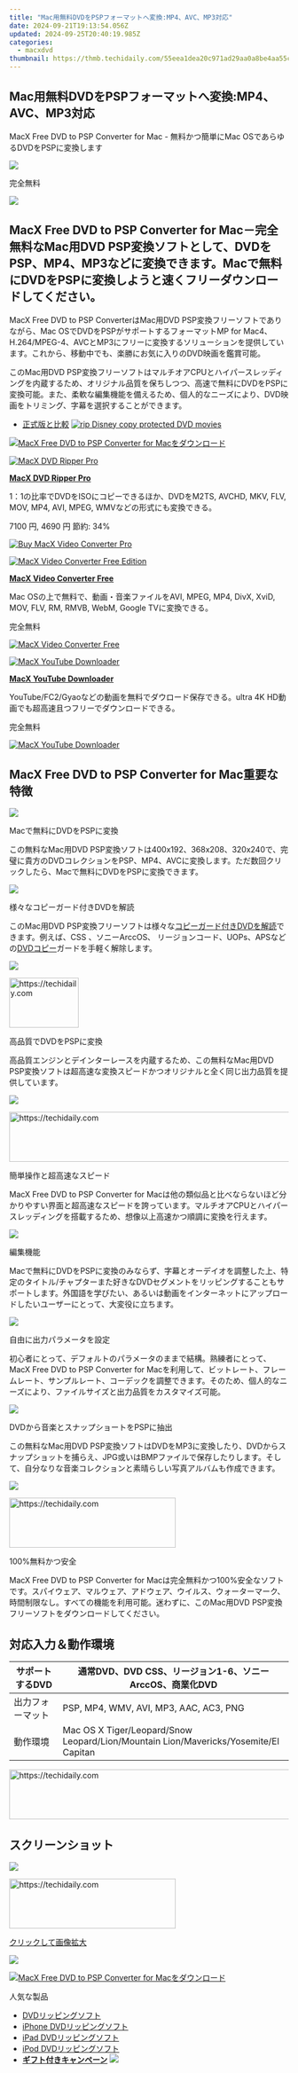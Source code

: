 ```yaml
---
title: "Mac用無料DVDをPSPフォーマットへ変換:MP4、AVC、MP3対応"
date: 2024-09-21T19:13:54.056Z
updated: 2024-09-25T20:40:19.985Z
categories:
  - macxdvd
thumbnail: https://thmb.techidaily.com/55eea1dea20c971ad29aa0a8be4aa55c4b1ce451943a850955e0879da3d83a3f.jpg
---
```


## Mac用無料DVDをPSPフォーマットへ変換:MP4、AVC、MP3対応

MacX Free DVD to PSP Converter for Mac  \- 無料かつ簡単にMac OSであらゆるDVDをPSPに変換します 

![](https://www.macxdvd.com/dvd-to-psp-converter-for-mac-free/../face/dvd-psp-pic.jpg) 

完全無料

![](https://www.macxdvd.com/dvd-to-psp-converter-for-mac-free/../image-jp/flag.png) 

## MacX Free DVD to PSP Converter for Mac－完全無料なMac用DVD PSP変換ソフトとして、DVDをPSP、MP4、MP3などに変換できます。Macで無料にDVDをPSPに変換しようと速くフリーダウンロードしてください。

MacX Free DVD to PSP ConverterはMac用DVD PSP変換フリーソフトでありながら、Mac OSでDVDをPSPがサポートするフォーマットMP for Mac4、H.264/MPEG-4、AVCとMP3にフリーに変換するソリューションを提供しています。これから、移動中でも、楽勝にお気に入りのDVD映画を鑑賞可能。

このMac用DVD PSP変換フリーソフトはマルチオアCPUとハイパースレッディングを内蔵するため、オリジナル品質を保ちしつつ、高速で無料にDVDをPSPに変換可能。また、柔軟な編集機能を備えるため、個人的なニーズにより、DVD映画をトリミング、字幕を選択することができます。

* [正式版と比較](https://tools.techidaily.com/macxdvd/products/)
[![rip Disney copy protected DVD movies](https://www.macxdvd.com/dvd-to-psp-converter-for-mac-free/../image-jp/macxdvdpro-banner-mini.jpg)](https://www.macxdvd.com/dvd-to-psp-converter-for-mac-free/../how-to-rip-disney-dvd-copy-protection-jp.htm) 

[![MacX Free DVD to PSP Converter for Macをダウンロード](https://www.macxdvd.com/dvd-to-psp-converter-for-mac-free/../image-jp/bottom-download-big.jpg)](https://www.macxdvd.com/download/macx-free-dvd-to-psp-converter-for-mac.dmg) 

[![MacX DVD Ripper Pro](https://www.macxdvd.com/dvd-to-psp-converter-for-mac-free/../box-image/macx-ripper-box-left.jpg)](https://www.macxdvd.com/dvd-to-psp-converter-for-mac-free/../mac-video-converter-pro/buy-jp.htm) 

**[MacX DVD Ripper Pro](https://tools.techidaily.com/macxdvd/products/)**

1：1の比率でDVDをISOにコピーできるほか、DVDをM2TS, AVCHD, MKV, FLV, MOV, MP4, AVI, MPEG, WMVなどの形式にも変換できる。

7100 円, 4690 円 節約: 34%

[![Buy MacX Video Converter Pro](https://www.macxdvd.com/dvd-to-psp-converter-for-mac-free/../image-jp/bottom-buy2.jpg)](https://www.macxdvd.com/dvd-to-psp-converter-for-mac-free/../mac-dvd-ripper-pro/buy-jp.htm) 

[![MacX Video Converter Free Edition](https://www.macxdvd.com/dvd-to-psp-converter-for-mac-free/../box-image/free-converter-mini1.jpg)](https://www.macxdvd.com/dvd-to-psp-converter-for-mac-free/../dvd-ripper-mac-free/index-jp.htm) 

**[MacX Video Converter Free](https://tools.techidaily.com/macxdvd/products/)**

Mac OSの上で無料で、動画・音楽ファイルをAVI, MPEG, MP4, DivX, XviD, MOV, FLV, RM, RMVB, WebM, Google TVに変換できる。

 完全無料 

[![MacX Video Converter Free](https://www.macxdvd.com/dvd-to-psp-converter-for-mac-free/../image-jp/free-download.jpg)](https://www.macxdvd.com/dvd-to-psp-converter-for-mac-free/../download/macx-video-converter-free-edition.dmg) 

[![MacX YouTube Downloader](https://www.macxdvd.com/dvd-to-psp-converter-for-mac-free/../box-image/youtube-mini1.png)](https://tools.techidaily.com/macxdvd/products/)

**[MacX YouTube Downloader](https://tools.techidaily.com/macxdvd/products/)**

YouTube/FC2/Gyaoなどの動画を無料でダウロード保存できる。ultra 4K HD動画でも超高速且つフリーでダウンロードできる。

 完全無料 

[![MacX YouTube Downloader](https://www.macxdvd.com/dvd-to-psp-converter-for-mac-free/../image-jp/free-download.jpg)](https://www.macxdvd.com/dvd-to-psp-converter-for-mac-free/../download/macx-youtube-downloader-free.dmg) 

## MacX Free DVD to PSP Converter for Mac重要な特徴

![](https://www.macxdvd.com/dvd-to-psp-converter-for-mac-free/image/1.jpg) 

Macで無料にDVDをPSPに変換

この無料なMac用DVD PSP変換ソフトは400x192、368x208、320x240で、完璧に貴方のDVDコレクションをPSP、MP4、AVCに変換します。ただ数回クリックしたら、Macで無料にDVDをPSPに変換できます。

![](https://www.macxdvd.com/dvd-to-psp-converter-for-mac-free/image/2.jpg) 

様々なコピーガード付きDVDを解読

このMac用DVD PSP変換フリーソフトは様々な[コピーガード付きDVDを解読](https://tools.techidaily.com/macxdvd/products/)できます。例えば、CSS 、ソニーArccOS、 リージョンコード、UOPs、APSなどの[DVDコピー](https://tools.techidaily.com/macxdvd/products/)ガードを手軽く解除します。

![](https://www.macxdvd.com/dvd-to-psp-converter-for-mac-free/image/3.jpg) 

<!-- affiliate ads begin -->
<a href="https://25home.pxf.io/c/5597632/2148637/16836" target="_top" id="2148637">
  <img src="//a.impactradius-go.com/display-ad/16836-2148637" border="0" alt="https://techidaily.com" width="125" height="90"/>
</a>
<img height="0" width="0" src="https://25home.pxf.io/i/5597632/2148637/16836" style="position:absolute;visibility:hidden;" border="0" />
<!-- affiliate ads end -->

高品質でDVDをPSPに変換

高品質エンジンとデインターレースを内蔵するため、この無料なMac用DVD PSP変換ソフトは超高速な変換スピードかつオリジナルと全く同じ出力品質を提供しています。

![](https://www.macxdvd.com/dvd-to-psp-converter-for-mac-free/image/4.jpg) 

<!-- affiliate ads begin -->
<a href="https://appsumo.8odi.net/c/5597632/2129741/7443" target="_top" id="2129741">
  <img src="//a.impactradius-go.com/display-ad/7443-2129741" border="0" alt="https://techidaily.com" width="728" height="90"/>
</a>
<img height="0" width="0" src="https://appsumo.8odi.net/i/5597632/2129741/7443" style="position:absolute;visibility:hidden;" border="0" />
<!-- affiliate ads end -->

簡単操作と超高速なスピード 

MacX Free DVD to PSP Converter for Macは他の類似品と比べならないほど分かりやすい界面と超高速なスピードを誇っています。マルチオアCPUとハイパースレッディングを搭載するため、想像以上高速かつ順調に変換を行えます。

![](https://www.macxdvd.com/dvd-to-psp-converter-for-mac-free/image/5.jpg) 

編集機能

Macで無料にDVDをPSPに変換のみならず、字幕とオーデイオを調整した上、特定のタイトル/チャプターまた好きなDVDセグメントをリッピングすることもサポートします。外国語を学びたい、あるいは動画をインターネットにアップロードしたいユーザーにとって、大変役に立ちます。

![](https://www.macxdvd.com/dvd-to-psp-converter-for-mac-free/image/6.jpg) 

自由に出力パラメータを設定

初心者にとって、デフォルトのパラメータのままで結構。熟練者にとって、MacX Free DVD to PSP Converter for Macを利用して、ビットレート、フレームレート、サンプルレート、コーデックを調整できます。そのため、個人的なニーズにより、ファイルサイズと出力品質をカスタマイズ可能。

![](https://www.macxdvd.com/dvd-to-psp-converter-for-mac-free/image/7.jpg) 

DVDから音楽とスナップショートをPSPに抽出

この無料なMac用DVD PSP変換ソフトはDVDをMP3に変換したり、DVDからスナップショットを捕らえ、JPG或いはBMPファイルで保存したりします。そして、自分なりな音楽コレクションと素晴らしい写真アルバムも作成できます。

![](https://www.macxdvd.com/dvd-to-psp-converter-for-mac-free/image/8.jpg) 

<!-- affiliate ads begin -->
<a href="https://aligracehair.sjv.io/c/5597632/1948949/19272" target="_top" id="1948949">
  <img src="//a.impactradius-go.com/display-ad/19272-1948949" border="0" alt="https://techidaily.com" width="300" height="90"/>
</a>
<img height="0" width="0" src="https://aligracehair.sjv.io/i/5597632/1948949/19272" style="position:absolute;visibility:hidden;" border="0" />
<!-- affiliate ads end -->

100%無料かつ安全

MacX Free DVD to PSP Converter for Macは完全無料かつ100%安全なソフトです。スパイウェア、マルウェア、アドウェア、ウイルス、ウォーターマーク、時間制限なし。すべての機能を利用可能。迷わずに、このMac用DVD PSP変換フリーソフトをダウンロードしてください。

## 対応入力＆動作環境

| サポートするDVD | 通常DVD、DVD CSS、リージョン1-6、ソニーArccOS、商業化DVD                                              |
| --------- | ------------------------------------------------------------------------------------ |
| 出力フォーマット  | PSP, MP4, WMV, AVI, MP3, AAC, AC3, PNG                                               |
| 動作環境      | Mac OS X Tiger/Leopard/Snow Leopard/Lion/Mountain Lion/Mavericks/Yosemite/El Capitan |

<!-- affiliate ads begin -->
<a href="https://appsumo.8odi.net/c/5597632/2130875/7443" target="_top" id="2130875">
  <img src="//a.impactradius-go.com/display-ad/7443-2130875" border="0" alt="https://techidaily.com" width="728" height="90"/>
</a>
<img height="0" width="0" src="https://appsumo.8odi.net/i/5597632/2130875/7443" style="position:absolute;visibility:hidden;" border="0" />
<!-- affiliate ads end -->

## スクリーンショット

![](https://www.macxdvd.com/dvd-to-psp-converter-for-mac-free/image/screenshot-02-jp.jpg)

<!-- affiliate ads begin -->
<a href="https://aligracehair.sjv.io/c/5597632/1948876/19272" target="_top" id="1948876">
  <img src="//a.impactradius-go.com/display-ad/19272-1948876" border="0" alt="https://techidaily.com" width="300" height="90"/>
</a>
<img height="0" width="0" src="https://aligracehair.sjv.io/i/5597632/1948876/19272" style="position:absolute;visibility:hidden;" border="0" />
<!-- affiliate ads end -->

[クリックして画像拡大](https://tools.techidaily.com/macxdvd/products/)

![](https://www.macxdvd.com/dvd-to-psp-converter-for-mac-free/image/screenshot-jp.jpg) 

[![MacX Free DVD to PSP Converter for Macをダウンロード](https://www.macxdvd.com/dvd-to-psp-converter-for-mac-free/../image-jp/bottom-download-big.jpg)](https://www.macxdvd.com/download/macx-free-dvd-to-psp-converter-for-mac.dmg)

人気な製品

* [DVDリッピングソフト](https://tools.techidaily.com/macxdvd/products/)
* [iPhone DVDリッピングソフト](https://tools.techidaily.com/macxdvd/products/)
* [iPad DVDリッピングソフト](https://tools.techidaily.com/macxdvd/products/)
* [iPod DVDリッピングソフト](https://tools.techidaily.com/macxdvd/products/)
* [**ギフト付きキャンペーン**](https://tools.techidaily.com/macxdvd/products/) ![](https://www.macxdvd.com/dvd-to-psp-converter-for-mac-free/../blog/new-fourteen/hot.gif)

<!-- affiliate ads begin -->
<span id="2135472">
					<video width="864" height="1536" style="cursor:pointer"
           poster="//a.impactradius-go.com/display-clicktoplayimage/2135472.png"
           onclick="if(!this.playClicked){this.play();this.setAttribute('controls',true);this.playClicked=true;}">
	   <source src="//a.impactradius-go.com/display-ad/18498-2135472">
	   <img src="//a.impactradius-go.com/display-clicktoplayimage/2135472.png" style="border: none; height: 100%; width: 100%; object-fit: contain">
	</video>
	<div style="width:540px;text-align:center"><a href="javascript:window.open(decodeURIComponent('https%3A%2F%2Funicoeye.pxf.io%2Fc%2F5597632%2F2135472%2F18498'), '_blank');void(0);">Click here</a></div>
</span>
<img height="0" width="0" src="https://imp.pxf.io/i/5597632/2135472/18498" style="position:absolute;visibility:hidden;" border="0" />
<!-- affiliate ads end -->

無料製品

* [DVDリッピングフリーソフト](https://tools.techidaily.com/macxdvd/products/)
* [動画変換フリーソフト](https://tools.techidaily.com/macxdvd/products/)
* [iPhone DVDフリーソフト](https://tools.techidaily.com/macxdvd/products/)
* [iTunes DVDフリーソフト](https://tools.techidaily.com/macxdvd/products/)
* [DVD iPhone変換フリーソフト](https://tools.techidaily.com/macxdvd/products/)

[ブログ](https://tools.techidaily.com/macxdvd/products/)

・１ [DVDコピー＆DVDリッピング無料ソフトおすすめ](https://tools.techidaily.com/macxdvd/products/)

・２ [初心者に優しいMac DVDリッピングソフトおすすめ](https://tools.techidaily.com/macxdvd/products/)

・３ [高速且つ無劣化でDVDをiPhone12/XRに入れ](https://tools.techidaily.com/macxdvd/products/)

![Maclife](https://www.macxdvd.com/dvd-to-psp-converter-for-mac-free/../i-pic/maclife.gif) ![Macworld](https://www.macxdvd.com/dvd-to-psp-converter-for-mac-free/../i-pic/macworld.gif) ![Softpedia](https://www.macxdvd.com/dvd-to-psp-converter-for-mac-free/../i-pic/softpedia.gif) ![Macupdate](https://www.macxdvd.com/dvd-to-psp-converter-for-mac-free/../i-pic/macupdate.gif) ![Macnn](https://www.macxdvd.com/dvd-to-psp-converter-for-mac-free/../i-pic/macnn.gif) 

<!-- affiliate ads begin -->
<a href="https://malaysia-healthcare-travel-council.pxf.io/c/5597632/1557747/17382" target="_top" id="1557747">
  <img src="//a.impactradius-go.com/display-ad/17382-1557747" border="0" alt="https://techidaily.com" width="728" height="90"/>
</a>
<img height="0" width="0" src="https://malaysia-healthcare-travel-council.pxf.io/i/5597632/1557747/17382" style="position:absolute;visibility:hidden;" border="0" />
<!-- affiliate ads end -->

## ユーザーコメント

![](https://www.macxdvd.com/dvd-to-psp-converter-for-mac-free/../image/customer-ico.jpg) 

ステキなMac用DVD PSP変換フリーソフトで、完璧にDVDをハードドライブとPSPに変換できます。もっとも言うべきのは簡単な操作と高速な変換スピードです。いま、移動中でも、気楽にPSPで お気に入りのDVD映画を鑑賞できます。この無料なMac 用DVD PSP変換ソフトが大好きです。

_\-向井_ 

![](https://www.macxdvd.com/dvd-to-psp-converter-for-mac-free/../image/customer-ico.jpg) 

この無料なMac 用DVD PSP変換ソフトを体験したら、正式版MacX DVD Ripper Proを購入しました。MacX DVD Ripper Proを利用して、手軽くコピーガード付きDVDをたくさんの出力フォーマットに変換できます。

_\- 河野_

<ins class="adsbygoogle"
     style="display:block"
     data-ad-format="autorelaxed"
     data-ad-client="ca-pub-7571918770474297"
     data-ad-slot="1223367746"></ins>

<ins class="adsbygoogle"
     style="display:block"
     data-ad-client="ca-pub-7571918770474297"
     data-ad-slot="8358498916"
     data-ad-format="auto"
     data-full-width-responsive="true"></ins>

<span class="atpl-alsoreadstyle">Also read:</span>
<div><ul>
<li><a href="https://youtube-zero.techidaily.com/rom-editing-to-sharing-using-premiere-with-youtube/"><u>[New] From Editing to Sharing Using Premiere with YouTube</u></a></li>
<li><a href="https://extra-guidance.techidaily.com/updated-insiders-guide-to-efficient-phone-recording/"><u>[Updated] Insider's Guide to Efficient Phone Recording</u></a></li>
<li><a href="https://snapchat-videos.techidaily.com/updated-unleash-creativity-in-snaps-15-innovative-posting-techniques/"><u>[Updated] Unleash Creativity in Snaps 15 Innovative Posting Techniques</u></a></li>
<li><a href="https://discover-amazing.techidaily.com/1-easy-steps-for-transforming-m3u8-files-into-mp4-format/"><u>1. Easy Steps for Transforming M3U8 Files Into MP4 Format</u></a></li>
<li><a href="https://iphone-transfer.techidaily.com/4-quick-ways-to-transfer-contacts-from-apple-iphone-15-pro-to-iphone-withwithout-itunes-drfone-by-drfone-transfer-from-ios/"><u>4 Quick Ways to Transfer Contacts from Apple iPhone 15 Pro to iPhone With/Without iTunes | Dr.fone</u></a></li>
<li><a href="https://discover-amazing.techidaily.com/1725288368188-aiwinxvideo/"><u>AIWinxVideoの使い方解説 - プログラムセットアップと最新版アップデート</u></a></li>
<li><a href="https://fox-boxes.techidaily.com/capturing-youtube-captions-3-easy-methods-of-srt-extraction-for-2024/"><u>Capturing YouTube Captions 3 Easy Methods of SRT Extraction for 2024</u></a></li>
<li><a href="https://discover-amazing.techidaily.com/comment-reparer-une-video-deformee-extraite-a-partir-dun-dvd-sur-windows-10-avec-handbrake/"><u>Comment Réparer Une Vidéo Déformée Extraite À Partir D'un DVD Sur Windows 10 Avec HandBrake ?</u></a></li>
<li><a href="https://tech-hub.techidaily.com/experience-the-redesigned-echo-show-5-comprehensive-product-assessment/"><u>Experience the Redesigned Echo Show 5 - Comprehensive Product Assessment</u></a></li>
<li><a href="https://tech-revival.techidaily.com/gpt-4-techniques-for-immediate-application-in-chatgpt/"><u>GPT-4 Techniques for Immediate Application in ChatGPT</u></a></li>
<li><a href="https://pokemon-go-android.techidaily.com/in-2024-which-pokemon-can-evolve-with-a-moon-stone-for-honor-90-lite-drfone-by-drfone-virtual-android/"><u>In 2024, Which Pokémon can Evolve with a Moon Stone For Honor 90 Lite? | Dr.fone</u></a></li>
<li><a href="https://discover-amazing.techidaily.com/top-ranking-mp4-video-encoder-tools-of-2023-a-comprehensive-guide/"><u>Top-Ranking MP4 Video Encoder Tools of 2023: A Comprehensive Guide</u></a></li>
<li><a href="https://discover-amazing.techidaily.com/transformez-vos-fichiers-video-avec-facilite-utilisez-winx-hd-converter-deluxe-pour-une-edition-video-optimisee-gpu/"><u>Transformez Vos Fichiers Vidéo Avec Facilité - Utilisez WinX HD Converter Deluxe Pour Une Édition Vidéo Optimisée GPU</u></a></li>
<li><a href="https://discover-amazing.techidaily.com/troubleshooting-smooth-playback-solutions-for-jittering-youtube-videos-in-various-browsers-ff-chrome/"><u>Troubleshooting Smooth Playback: Solutions for Jittering YouTube Videos in Various Browsers (FF, Chrome)</u></a></li>
</ul></div>

